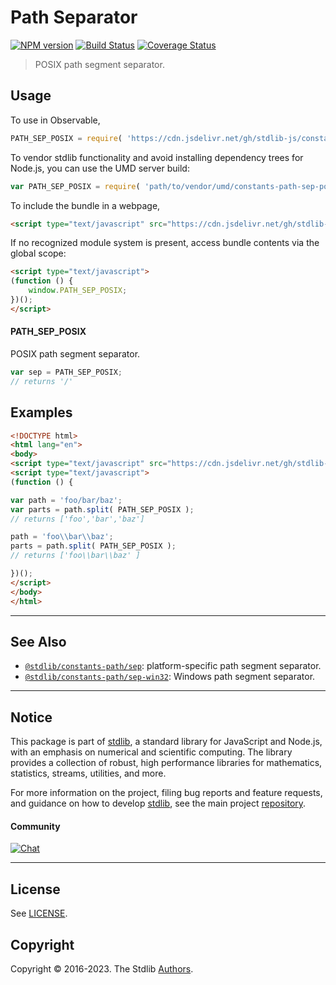 <!--

@license Apache-2.0

Copyright (c) 2018 The Stdlib Authors.

Licensed under the Apache License, Version 2.0 (the "License");
you may not use this file except in compliance with the License.
You may obtain a copy of the License at

   http://www.apache.org/licenses/LICENSE-2.0

Unless required by applicable law or agreed to in writing, software
distributed under the License is distributed on an "AS IS" BASIS,
WITHOUT WARRANTIES OR CONDITIONS OF ANY KIND, either express or implied.
See the License for the specific language governing permissions and
limitations under the License.

-->

# Path Separator

[![NPM version][npm-image]][npm-url] [![Build Status][test-image]][test-url] [![Coverage Status][coverage-image]][coverage-url] <!-- [![dependencies][dependencies-image]][dependencies-url] -->

> POSIX path segment separator.



<section class="usage">

## Usage

To use in Observable,

```javascript
PATH_SEP_POSIX = require( 'https://cdn.jsdelivr.net/gh/stdlib-js/constants-path-sep-posix@umd/browser.js' )
```

To vendor stdlib functionality and avoid installing dependency trees for Node.js, you can use the UMD server build:

```javascript
var PATH_SEP_POSIX = require( 'path/to/vendor/umd/constants-path-sep-posix/index.js' )
```

To include the bundle in a webpage,

```html
<script type="text/javascript" src="https://cdn.jsdelivr.net/gh/stdlib-js/constants-path-sep-posix@umd/browser.js"></script>
```

If no recognized module system is present, access bundle contents via the global scope:

```html
<script type="text/javascript">
(function () {
    window.PATH_SEP_POSIX;
})();
</script>
```

#### PATH_SEP_POSIX

POSIX path segment separator.

```javascript
var sep = PATH_SEP_POSIX;
// returns '/'
```

</section>

<!-- /.usage -->

<section class="examples">

## Examples

<!-- eslint no-undef: "error" -->

```html
<!DOCTYPE html>
<html lang="en">
<body>
<script type="text/javascript" src="https://cdn.jsdelivr.net/gh/stdlib-js/constants-path-sep-posix@umd/browser.js"></script>
<script type="text/javascript">
(function () {

var path = 'foo/bar/baz';
var parts = path.split( PATH_SEP_POSIX );
// returns ['foo','bar','baz']

path = 'foo\\bar\\baz';
parts = path.split( PATH_SEP_POSIX );
// returns ['foo\\bar\\baz' ]

})();
</script>
</body>
</html>
```

</section>

<!-- /.examples -->

<!-- Section for related `stdlib` packages. Do not manually edit this section, as it is automatically populated. -->

<section class="related">

* * *

## See Also

-   <span class="package-name">[`@stdlib/constants-path/sep`][@stdlib/constants/path/sep]</span><span class="delimiter">: </span><span class="description">platform-specific path segment separator.</span>
-   <span class="package-name">[`@stdlib/constants-path/sep-win32`][@stdlib/constants/path/sep-win32]</span><span class="delimiter">: </span><span class="description">Windows path segment separator.</span>

</section>

<!-- /.related -->

<!-- Section for all links. Make sure to keep an empty line after the `section` element and another before the `/section` close. -->


<section class="main-repo" >

* * *

## Notice

This package is part of [stdlib][stdlib], a standard library for JavaScript and Node.js, with an emphasis on numerical and scientific computing. The library provides a collection of robust, high performance libraries for mathematics, statistics, streams, utilities, and more.

For more information on the project, filing bug reports and feature requests, and guidance on how to develop [stdlib][stdlib], see the main project [repository][stdlib].

#### Community

[![Chat][chat-image]][chat-url]

---

## License

See [LICENSE][stdlib-license].


## Copyright

Copyright &copy; 2016-2023. The Stdlib [Authors][stdlib-authors].

</section>

<!-- /.stdlib -->

<!-- Section for all links. Make sure to keep an empty line after the `section` element and another before the `/section` close. -->

<section class="links">

[npm-image]: http://img.shields.io/npm/v/@stdlib/constants-path-sep-posix.svg
[npm-url]: https://npmjs.org/package/@stdlib/constants-path-sep-posix

[test-image]: https://github.com/stdlib-js/constants-path-sep-posix/actions/workflows/test.yml/badge.svg?branch=main
[test-url]: https://github.com/stdlib-js/constants-path-sep-posix/actions/workflows/test.yml?query=branch:main

[coverage-image]: https://img.shields.io/codecov/c/github/stdlib-js/constants-path-sep-posix/main.svg
[coverage-url]: https://codecov.io/github/stdlib-js/constants-path-sep-posix?branch=main

<!--

[dependencies-image]: https://img.shields.io/david/stdlib-js/constants-path-sep-posix.svg
[dependencies-url]: https://david-dm.org/stdlib-js/constants-path-sep-posix/main

-->

[chat-image]: https://img.shields.io/gitter/room/stdlib-js/stdlib.svg
[chat-url]: https://gitter.im/stdlib-js/stdlib/

[stdlib]: https://github.com/stdlib-js/stdlib

[stdlib-authors]: https://github.com/stdlib-js/stdlib/graphs/contributors

[umd]: https://github.com/umdjs/umd
[es-module]: https://developer.mozilla.org/en-US/docs/Web/JavaScript/Guide/Modules

[deno-url]: https://github.com/stdlib-js/constants-path-sep-posix/tree/deno
[umd-url]: https://github.com/stdlib-js/constants-path-sep-posix/tree/umd
[esm-url]: https://github.com/stdlib-js/constants-path-sep-posix/tree/esm
[branches-url]: https://github.com/stdlib-js/constants-path-sep-posix/blob/main/branches.md

[stdlib-license]: https://raw.githubusercontent.com/stdlib-js/constants-path-sep-posix/main/LICENSE

<!-- <related-links> -->

[@stdlib/constants/path/sep]: https://github.com/stdlib-js/constants-path-sep/tree/umd

[@stdlib/constants/path/sep-win32]: https://github.com/stdlib-js/constants-path-sep-win32/tree/umd

<!-- </related-links> -->

</section>

<!-- /.links -->
